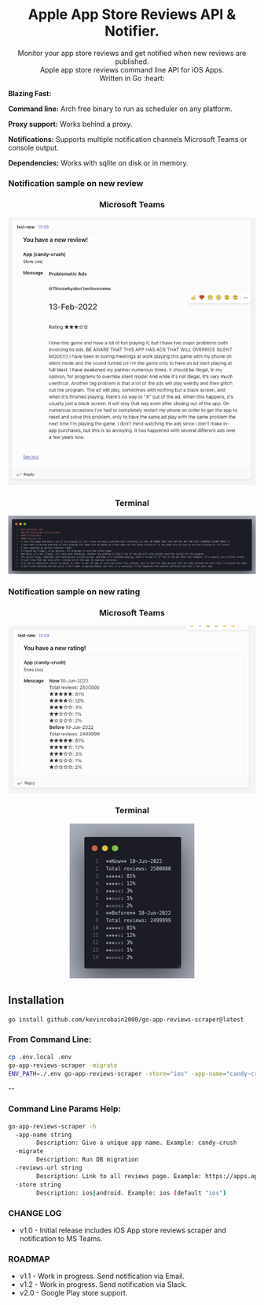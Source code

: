 <h1 align="center">Apple App Store Reviews API & Notifier.</h1>

<p align="center">
  Monitor your app store reviews and get notified when new reviews are published.
  <br>
  Apple app store reviews command line API for iOS Apps.
  <br>
  Written in Go :heart:

</p>

**Blazing Fast:**

**Command line:** Arch free binary to run as scheduler on any platform.

**Proxy support:** Works behind a proxy.

**Notifications:** Supports multiple notification channels Microsoft Teams or console output.

**Dependencies:** Works with sqlite on disk or in memory.

### Notification sample on new review


<h3 align="center">
    Microsoft Teams
</h3>

<p align="center">
  <img src="screenshot1.png" alt="teams">
</p>

<h3 align="center">
   Terminal
</h3>

<p align="center">
  <img src="screenshot2.png" alt="teams">
</p>

### Notification sample on new rating

<h3 align="center">
    Microsoft Teams
</h3>

<p align="center">
  <img src="screenshot3.png" alt="teams">
</p>

<h3 align="center">
   Terminal
</h3>

<p align="center">
  <img src="screenshot4.png" alt="teams">
</p>



## Installation

```sh
go install github.com/kevincobain2000/go-app-reviews-scraper@latest
```

### From Command Line:

```sh
cp .env.local .env
go-app-reviews-scraper -migrate
ENV_PATH=./.env go-app-reviews-scraper -store="ios" -app-name="candy-crush" -reviews-url="https://apps.apple.com/us/app/candy-crush-saga/id553834731?see-all=reviews"
```

--

### Command Line Params Help:

```sh
go-app-reviews-scraper -h
  -app-name string
    	Description: Give a unique app name. Example: candy-crush
  -migrate
    	Description: Run DB migration
  -reviews-url string
    	Description: Link to all reviews page. Example: https://apps.apple.com/us/app/candy-crush-saga/id553834731?see-all=reviews
  -store string
    	Description: ios|android. Example: ios (default "ios")
```

### CHANGE LOG

- v1.0 - Initial release includes iOS App store reviews scraper and notification to MS Teams.

### ROADMAP

- v1.1 - Work in progress. Send notification via Email.
- v1.2 - Work in progress. Send notification via Slack.
- v2.0 - Google Play store support.
